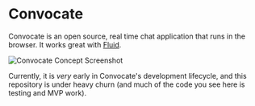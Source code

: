 Convocate
=========

Convocate is an open source, real time chat application that runs in the browser. It works great with [Fluid](http://fluidapp.com/).

![Convocate Concept Screenshot](https://raw.github.com/BinaryMuse/convocate/master/preview.png)

Currently, it is *very* early in Convocate's development lifecycle, and this repository is under heavy churn (and much of the code you see here is testing and MVP work).
